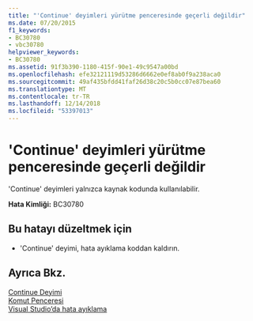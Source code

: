 ```yaml
---
title: "'Continue' deyimleri yürütme penceresinde geçerli değildir"
ms.date: 07/20/2015
f1_keywords:
- BC30780
- vbc30780
helpviewer_keywords:
- BC30780
ms.assetid: 91f3b390-1180-415f-90e1-49c9547a00bd
ms.openlocfilehash: efe32121119d53286d6662e0ef8ab0f9a238aca0
ms.sourcegitcommit: 49af435bfdd41faf26d38c20c5b0cc07e87bea60
ms.translationtype: MT
ms.contentlocale: tr-TR
ms.lasthandoff: 12/14/2018
ms.locfileid: "53397013"
---
```

# <a name="continue-statements-are-not-valid-in-the-immediate-window"></a>'Continue' deyimleri yürütme penceresinde geçerli değildir
'Continue' deyimleri yalnızca kaynak kodunda kullanılabilir.  
  
 **Hata Kimliği:** BC30780  
  
## <a name="to-correct-this-error"></a>Bu hatayı düzeltmek için  
  
-   'Continue' deyimi, hata ayıklama koddan kaldırın.  
  
## <a name="see-also"></a>Ayrıca Bkz.  
 [Continue Deyimi](../../visual-basic/language-reference/statements/continue-statement.md)  
 [Komut Penceresi](/visualstudio/ide/reference/immediate-window)  
 [Visual Studio’da hata ayıklama](/visualstudio/debugger/debugging-in-visual-studio)
